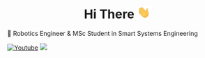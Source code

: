 

<h1 align="center"> Hi There  <img src = "https://raw.githubusercontent.com/mkorkmz/mkorkmz/master/wave.gif" width = 30px> </h1>

🔭  Robotics Engineer & MSc Student in Smart Systems Engineering

<a href="https://www.youtube.com/channel/UCqvBFBtpEW66ms_4OqNbnCQ/featured"><img alt="Youtube" title="Youtube" src="https://img.shields.io/badge/-Subscribe-red?style=for-the-badge&logo=youtube&logoColor=white"/></a>  <a href="https://docs.ros.org/"><img src="https://img.shields.io/badge/ros-%230A0FF9.svg?style=for-the-badge&logo=ros&logoColor=white"/></a>
